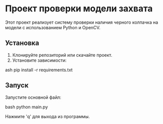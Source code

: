 # Проект проверки модели захвата

Этот проект реализует систему проверки наличия черного колпачка на модели с использованием Python и OpenCV.

## Установка

1. Клонируйте репозиторий или скачайте проект.
2. Установите зависимости:

   
ash
   pip install -r requirements.txt
   

## Запуск

Запустите основной файл:

bash
python main.py

Нажмите 'q' для выхода из программы.
